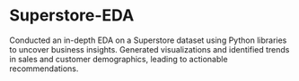 # Superstore-EDA
Conducted an in-depth EDA on a Superstore dataset using Python libraries to uncover business insights. Generated visualizations and identified trends in sales and customer demographics, leading to actionable recommendations.
